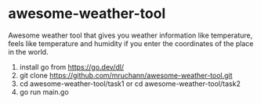 # awesome-weather-tool

Awesome weather tool that gives you weather information like temperature, feels like temperature and humidity if you enter the coordinates of the place in the world.

1. install go from https://go.dev/dl/
2. git clone https://github.com/mruchann/awesome-weather-tool.git
3. cd awesome-weather-tool/task1 or cd awesome-weather-tool/task2
4. go run main.go
